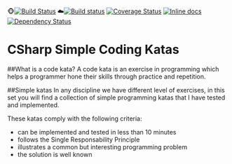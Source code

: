 :monkey_face:[![Build Status](https://travis-ci.org/ernestohs/csharp.katas.simple.svg)](https://travis-ci.org/ernestohs/csharp.katas.simple)
:cloud:[![Build status](https://ci.appveyor.com/api/projects/status/e7o2ga07i68f2kj4?svg=true)](https://ci.appveyor.com/project/ernestohs/csharp-katas-simple)
[![Coverage Status](https://img.shields.io/coveralls/bfontaine/badges2svg.svg)](https://ci.appveyor.com/project/ernestohs/csharp-katas-simple/build/tests)
[![Inline docs](http://inch-ci.org/github/bfontaine/badges2svg.svg)](https://github.com/ernestohs/csharp.katas.simple/wiki)
[![Dependency Status](https://img.shields.io/gemnasium/bfontaine/badges2svg.svg)](https://gemnasium.com/bfontaine/badges2svg)

# CSharp Simple Coding Katas

##What is a code kata?
A code kata is an exercise in programming which helps a programmer hone their skills through practice and repetition.

##Simple katas
In any discipline we have different level of exercises, in this set you will find a collection of simple programming katas that I have tested and implemented.

These katas comply with the following criteria:

- can be implemented and tested in less than 10 minutes
- follows the Single Responsability Principle
- illustrates a common but interesting programming problem
- the solution is well known



